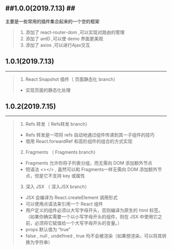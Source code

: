 ##1.0.0(2019.7.13) ##
------
主要是一些常用的插件集合起来的一个空的框架
> 1. 添加了 react-router-dom ,可以实现对路由的管理
> 2. 添加了 antD ,可以使 demo 界面更美观
> 3. 添加了 axios ,可以进行Ajax交互

## 1.0.1(2019.7.13) ##
------
> 1. React Snapshot 插件（ 页面静态化 branch）
> * 实现页面的静态化处理

## 1.0.2(2019.7.15) ##
------
> 1. Refs 转发（ Refs转发 branch）
> * Refs 转发是一项将 refs 自动地通过组件传递到其一子组件的技巧
> * 借用 React.forwardRef 和高阶组件的组合的方式实现
> 2. Fragments （ Fragments branch）
> * Fragments 允许你将子列表分组，而无需向 DOM 添加额外节点
> * 短语法 <></> , 虽然可以和 Fragments一样无需向 DOM 添加额外节点，但是它不支持 key 或属性
> 3. 深入 JSX （ 深入JSX branch）
> * JSX 会编译为 React.createElement 调用形式
> * 可以使用点语法来引用一个 React 组件
> * 用户定义的组件必须以大写字母开头，否则编译为原生的 html 标签。（如果你确实需要一个以小写字母开头的组件，则在 JSX 中使用它之前，必须将它赋值给一个大写字母开头的变量。）
> * props 默认值为 “true”
> * false ,  null , undefined , true 均不会被渲染（如果想渲染，可以将其转换为字符串）

